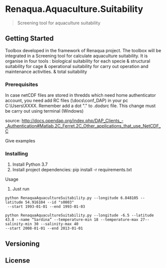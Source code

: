 # Renaqua.Aquaculture.Suitability

> Screening tool for aquaculture suitability

## Getting Started

Toolbox developed in the framework of Renaqua project. The toolbox will be integrated in a Screening tool for calculate aquaculture suitability. It is organise in four tools : biological suitability for each specie & structural suitability for cage &  operational suitability for carry out operation and maintenance activities. & total suitability 

### Prerequisites

In case netCDF files are stored in thredds which need home authenticator account, you need add RC files (\\docs\conf_DAP) in your pc C:\Users\XXXX. Remember add a dot "." to .dodsrc file. This change must be carry out using terminal (Windows)

source: http://docs.opendap.org/index.php/DAP_Clients_-_Authentication#Matlab.2C_Ferret.2C_Other_applications_that_use_NetCDF_C


Give examples


### Installing

1. Install Python 3.7
2. Install project dependencies:
pip install -r requirements.txt 

Usage
1. Just run
```
python RenaquaAquacultureSuitability.py --longitude 6.848105 --latitude 54.916104 --id "s0003"
 --start 1993-01-01 --end 1993-01-03
```

```
python RenaquaAquacultureSuitability.py --longitude -6.5 --latitude 43.8 --name “Sardina” --temperature-min 18 --temperature-max 27--salinity-min 30 --salinity-max 40
--start 2008-01-01 --end 2013-01-01
```

## Versioning



## License


